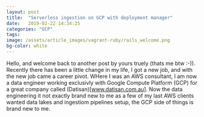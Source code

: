 ```yaml
---
layout: post
title:  "Serverless ingestion on GCP with deployment manager"
date:   2019-02-22 14:34:25
categories: "GCP"
tags:
image: /assets/article_images/vagrant-ruby/rails_welcome.png
bg-color: white
---
```


Hello, and welcome back to another post by yours truely (thats me btw :-)). Recently there has been a little change in my life, I got a new job, and with the new job came a career pivot. WHere I was an AWS consultant, I am now a data engineer working exclusivly with Google Compute Platform (GCP) for a great company called (Datisan)[www.datisan.com.au]. Now the data engineering it not exactly brand new to me as a few of my last AWS clients wanted data lakes and ingestiom pipelines setup, the GCP side of things is brand new to me. 